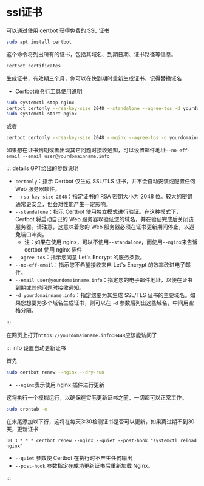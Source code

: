 # ssl证书

可以通过使用 certbot 获得免费的 SSL 证书

```sh
sudo apt install certbot
```

这个命令将列出所有的证书，包括其域名、到期日期、证书路径等信息。

```sh
certbot certificates
```

生成证书，有效期三个月，你可以在快到期时重新生成证书，记得替换域名

- [Certbot命令行工具使用说明](https://www.cnblogs.com/dancesir/p/14329327.html)

```sh
sudo systemctl stop nginx
certbot certonly --rsa-key-size 2048 --standalone --agree-tos -d yourdomainname.info
sudo systemctl start nginx
```

或者

```sh
certbot certonly --rsa-key-size 2048 --nginx --agree-tos -d yourdomainname.info
```

如果想在证书到期或者出现其它问题时接收通知，可以设置邮件地址`--no-eff-email --email user@yourdomainname.info`

::: details GPT给出的参数说明

- `certonly`：指示 Certbot 仅生成 SSL/TLS 证书，并不会自动安装或配置任何 Web 服务器软件。
- `--rsa-key-size 2048`：指定证书的 RSA 密钥大小为 2048 位。较大的密钥通常更安全，但会对性能产生一定影响。
- `--standalone`：指示 Certbot 使用独立模式进行验证。在这种模式下，Certbot 将启动自己的 Web 服务器以验证您的域名，并在验证完成后关闭该服务器。请注意，这意味着您的 Web 服务器必须在证书更新期间停止，以避免端口冲突。
  - 注：如果在使用 nginx，可以不使用`--standalone`，而使用`--nginx`来告诉 certbot 使用 nginx 插件
- `--agree-tos`：指示您同意 Let's Encrypt 的服务条款。
- `--no-eff-email`：指示您不希望接收来自 Let's Encrypt 的效率改进电子邮件。
- `--email user@yourdomainname.info`：指定您的电子邮件地址，以便在证书到期或其他问题时接收通知。
- `-d yourdomainname.info`：指定您要为其生成 SSL/TLS 证书的主要域名。如果您想要为多个域名生成证书，则可以在 `-d` 参数后列出这些域名，中间用空格分隔。

:::

在网页上打开`https://yourdomainname.info:8448`应该能访问了

::: info 设置自动更新证书

首先

```sh
sudo certbot renew --nginx --dry-run
```

- `--nginx`表示使用 nginx 插件进行更新

这将执行一个模拟运行，以确保在实际更新证书之前，一切都可以正常工作。

```sh
sudo crontab -e
```

在末尾添加以下行，这将在每天3:30检测证书是否可以更新，如果离过期不到30天，更新证书

```
30 3 * * * certbot renew --nginx --quiet --post-hook "systemctl reload nginx"
```

- `--quiet` 参数使 Certbot 在执行时不产生任何输出
- `--post-hook` 参数指定在成功更新证书后重新加载 Nginx。

:::

